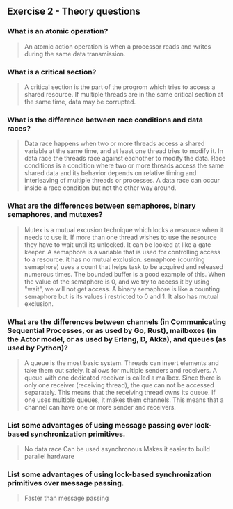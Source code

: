 Exercise 2 - Theory questions
-----------------------------

### What is an atomic operation?
> An atomic action operation is when a processor reads and writes during the same data transmission. 

### What is a critical section?
> A critical section is the part of the progrom which tries to access a shared resource. If multiple threads are in the same critical
> section at the same time, data may be corrupted.

### What is the difference between race conditions and data races?
> Data race happens when two or more threads access a shared variable at the same time, and at least one thread tries to modify it.
> In data race the threads race against eachother to modify the data.
> Race conditions is a condition where two or more threads access the same shared data and its behavior depends on relative timing
> and interleaving of multiple threads or processes. 
> A data race can occur inside a race condition but not the other way around.

### What are the differences between semaphores, binary semaphores, and mutexes?
> Mutex is a mutual excusion technique which locks a resource when it needs to use it. If more than one thread wishes to use
> the resource they have to wait until its unlocked. It can be looked at like a gate keeper.
> A semaphore is a variable that is used for controlling access to a resource. it has no mutual exclusion. semaphore (counting semaphore)
> uses a count that helps task to be acquired and released numerous times. The bounded buffer is a good example of this. When the value of the semaphore is
> 0, and we try to access it by using "wait", we will not get access.
> A binary semaphore is like a counting semaphore but is its values i restricted to 0 and 1. It also has mutual exclusion.

### What are the differences between channels (in Communicating Sequential Processes, or as used by Go, Rust), mailboxes (in the Actor model, or as used by Erlang, D, Akka), and queues (as used by Python)? 
> A queue is the most basic system. Threads can insert elements and take them out safely. It allows for multiple senders and receivers.
> A queue with one dedicated receiver is called a mailbox. Since there is only one receiver (receiving thread), the que can not be
> accessed separately. This means that the receiving thread owns its queue.
> If one uses multiple queues, it makes them channels. This means that a channel can have one or more sender and receivers. 

### List some advantages of using message passing over lock-based synchronization primitives.
> No data race
> Can be used asynchronous
> Makes it easier to build parallel hardware

### List some advantages of using lock-based synchronization primitives over message passing.
> Faster than message passing